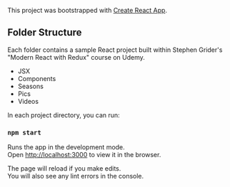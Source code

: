 This project was bootstrapped with [Create React App](https://github.com/facebook/create-react-app).

## Folder Structure

Each folder contains a sample React project built within Stephen Grider's "Modern React with Redux" course on Udemy.

- JSX
- Components
- Seasons
- Pics
- Videos

In each project directory, you can run:

### `npm start`

Runs the app in the development mode.<br>
Open [http://localhost:3000](http://localhost:3000) to view it in the browser.

The page will reload if you make edits.<br>
You will also see any lint errors in the console.